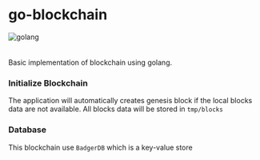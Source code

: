 # go-blockchain
![golang](https://img.shields.io/badge/Go-00ADD8?style=for-the-badge&logo=go&logoColor=white)
<br /><br /><br />
Basic implementation of blockchain using golang.

### Initialize Blockchain
The application will automatically creates genesis block if the local blocks data are not available. All blocks data will be stored in `tmp/blocks`

### Database
This blockchain use `BadgerDB` which is a key-value store
